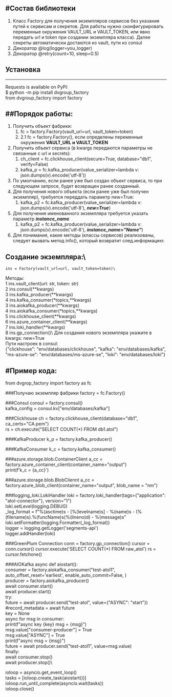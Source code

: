 #Состав библиотеки
---------------------------------------------------------------------------------  
1. Класс Factory для получения экземпляров сервисов без указания путей к сервисам и секретов. Для работы нужно сконфигурировать переменные окружения VAULT_URL и VAULT_TOKEN, или явно передать url и token при создании экземпляра класса). Далее секреты автоматически достаются из vault, пути из consul
2. Декоратор @log(logger=you_logger)
3. Декоратор @retry(count=10, sleep=0.5)
## Установка
---------------------------------------------------------------------------------  
Requests is available on PyPI:\
$ python -m pip install dvgroup_factory\
from dvgroup_factory import factory

##Порядок работы:
---------------------------------------------------------------------------------  
1. Получить объект фабрики:
   1. fc = factory.Factory(vault_url=url, vault_token=token)
   2. 2.1 fc = factory.Factory(), если определены переменные окружения **VAULT_URL и VAULT_TOKEN**
2. Получить объект сервиса (в kwargs передаются параметры не связанные с url и secrets):
   1. ch_client = fc.clickhouse_client(secure=True, database="db1", verify=False)
   2. kafka_p = fc.kafka_producer(value_serializer=lambda v: json.dumps(v).encode('utf-8'))
3. По умолчанию, если ранее уже был создан объект сервиса, то при следующем запросе, будет возвращен ранее созданный.
4. Для получения нового объекта (если ранее уже был получен экземпляр), требуется переддать параметр new=True: 
   1. kafka_p2 = fc.kafka_producer(value_serializer=lambda v: json.dumps(v).encode('utf-8'), ***new=True***)
5. Для получения именованного экземпляра требуется указать параметр ***instance_name***
   1. kafka_p2 = fc.kafka_producer(value_serializer=lambda v: json.dumps(v).encode('utf-8'), ***instance_name="Name"***)
6. Для понимания, какие методы (классы сервисов) реализованы, следует вызвать метод info(), который возвратит след.информацию:

Создание экземпляра:\
---------------------------------------------------------------------------------   
    ins = Factory(vault_url=url, vault_token=token)\
Методы: \
   1 ins.vault_client(url: str, token: str)\
   2 ins.consul(**kwargs)\
   3 ins.kafka_producer(**kwargs)\
   4 ins.kafka_consumer(*topics,**kwargs)\
   3 ins.aiokafka_producer(**kwargs)\
   4 ins.aiokafka_consumer(*topics,**kwargs)\
   5 ins.clickhouse_client(**kwargs)\
   6 ins.azure_container_client(**kwargs)\
   7 ins.loki_handler(**kwargs)\
   8 ins.gp_connection()\ 
Для создания нового экземпляра укажите в kwargs: new=True\
Пути настроек в consul:\
   {"clickhouse": "env/databases/clickhouse", "kafka": "env/databases/kafka", "ms-azure-se": "env/databases/ms-azure-se", "loki": "env/databases/loki"}

#Пример кода:
----------------------------------------------------------------------------------
from dvgrop_factory import factory as fc

###Получаю экземпляр фабрики
factory = fc.Factory()

###Consul
consul = factory.consul()\
kafka_config = consul.kv["env/databases/kafka"]

###Clickhouse
ch = factory.clickhouse_client(database="db1", ca_certs="CA.pem")\
rs = ch.execute("SELECT COUNT(*) FROM db1.atol")

###KafkaProducer
k_p = factory.kafka_producer()

###KafkaConsumer
k_c = factory.kafka_consumer()

###azure.storage.blob.ContainerClient
a_cc = factory.azure_container_client(container_name="output")\
print(f'k_c = {a_cc}')

###azure.storage.blob.BlobCliennt
a_cc = factory.azure_blob_client(container_name="output", blob_name = "nm")

###logging_loki.LokiHandler
loki = factory.loki_handler(tags={"application": "atol-connector"}, version="1")\
loki.setLevel(logging.DEBUG)\
_log_format = f"%(asctime)s - [%(levelname)s] - %(name)s - (%(filename)s).%(funcName)s(%(lineno)d) - %(message)s"\
loki.setFormatter(logging.Formatter(_log_format))\
logger = logging.getLogger('segments-api')\
logger.addHandler(loki)

###GreenPlum Connection
conn = factory.gp_connection()
cursor = conn.cursor()
cursor.execute('SELECT COUNT(*) FROM raw_atol')
rs = cursor.fetchone()

###AIOKafka
async def aiostart():\
    consumer = factory.aiokafka_consumer("test-atol1", auto_offset_reset='earliest', enable_auto_commit=False, )\
    producer = factory.aiokafka_producer()\
    await consumer.start()\
    await producer.start()\
    try:\
        future = await producer.send("test-atol", value={"ASYNC": "start"})\
        #record_metadata = await future\
        key = None\
        async for msg in consumer:\
            print(f"async key {key} msg = {msg}")\
            msg.value["consumer-producer"] = True\
            msg.value["ASYNC"] = True\
            print(f"async msg = {msg}")\
            future = await producer.send("test-atol1", value=msg.value)\
    finally:\
        await consumer.stop()\
        await producer.stop()\

ioloop = asyncio.get_event_loop()\
tasks = [ioloop.create_task(aiostart())]\
ioloop.run_until_complete(asyncio.wait(tasks))\
ioloop.close()
